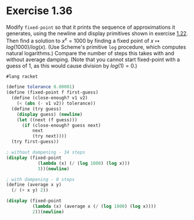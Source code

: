 # Exercise 1.36
Modify `fixed-point` so that it prints the sequence of approximations it generates, using the newline and display primitives shown in exercise [1.22](./ex1-22.md). Then find a solution to $x^x = 1000$ by finding a fixed point of $x \mapsto log(1000)/log(x)$. (Use Scheme's primitive `log` procedure, which computes natural logarithms.) Compare the number of steps this takes with and without average damping. (Note that you cannot start fixed-point with a guess of 1, as this would cause division by $log(1) = 0$.)



```scheme
#lang racket

(define tolerance 0.00001)
(define (fixed-point f first-guess)
  (define (close-enough? v1 v2)
    (< (abs (- v1 v2)) tolerance))
  (define (try guess)
    (display guess) (newline)
    (let ((next (f guess)))
      (if (close-enough? guess next)
          next
          (try next))))
  (try first-guess))

; without dampening - 34 steps
(display (fixed-point
            (lambda (x) (/ (log 1000) (log x)))
            3))(newline)

; with dampening - 8 steps
(define (average x y)
  (/ (+ x y) 2))

(display (fixed-point
          (lambda (x) (average x (/ (log 1000) (log x))))
          2))(newline)

```
